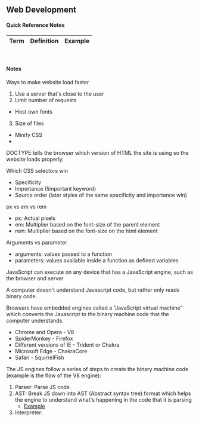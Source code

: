 ## Web Development

#### Quick Reference Notes

| Term | Definition | Example |
| --- | --- | --- |


<br>

#### Notes

Ways to make website load faster
1. Use a server that's close to the user
2. Limit number of requests
  - Host own fonts
3. Size of files
  - Minify CSS
  - 

DOCTYPE tells the browser which version of HTML the site is using so the website loads properly.

Which CSS selectors win
- Specificity
- Importance (!important keyword)
- Source order (later styles of the same specificity and importance win)

px vs em vs rem
- px: Actual pixels
- em: Multiplier based on the font-size of the parent element
- rem: Multiplier based on the font-size on the html element

Arguments vs parameter
- arguments: values passed to a function
- parameters: values available inside a function as defined variables

JavaScript can execute on any device that has a JavaScript engine, such as the browser and server

A computer doesn't understand Javascript code, but rather only reads binary code.

Browsers have embedded engines called a "JavaScript virtual machine" which converts the Javascript to the binary machine code that the computer understands.
 - Chrome and Opera - V8
 - SpiderMonkey - Firefox
 - Different versions of IE - Trident or Chakra
 - Microsoft Edge - ChakraCore
 - Safari - SquirrelFish

The JS engines follow a series of steps to create the binary machine code (example is the flow of the V8 engine):



1. Parser: Parse JS code
2. AST: Break JS down into AST (Abstract syntax tree) format which helps the engine to understand what's happening in the code that it is parsing
   * [Example](https://astexplorer.net/#/gist/a2d2216ee7a73ee72acebcd41a924bea/4ae1cf56120fd059d0bdffda31fff286f242fabf)
3. Interpreter: 


 
 
 


